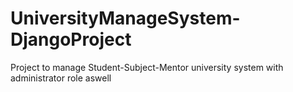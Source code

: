 # UniversityManageSystem-DjangoProject

Project to manage Student-Subject-Mentor university system with administrator role aswell

